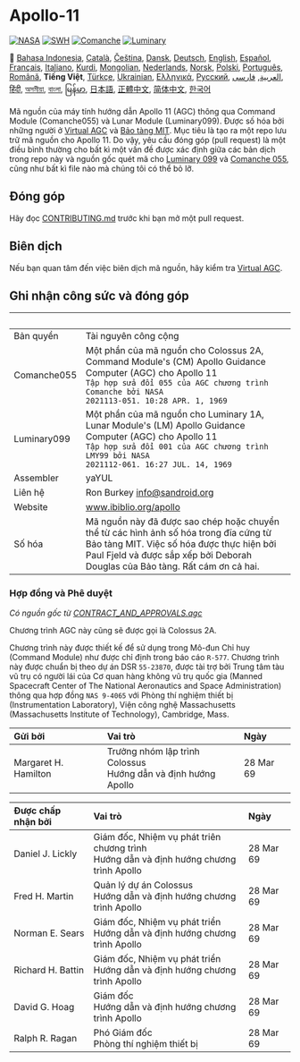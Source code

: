 # Apollo-11

[![NASA][1]][2]
[![SWH]][SWH_URL]
[![Comanche]][ComancheMilestone]
[![Luminary]][LuminaryMilestone]

🎌
[Bahasa Indonesia][ID],
[Català][CA],
[Čeština][CZ],
[Dansk][DA],
[Deutsch][DE],
[English][EN],
[Español][ES],
[Français][FR],
[Italiano][IT],
[Kurdi][KU],
[Mongolian][MN],
[Nederlands][NL],
[Norsk][NO],
[Polski][PL],
[Português][PT_BR],
[Română][RO],
**Tiếng Việt**,
[Türkçe][TR],
[Ukrainian][UA],
[Ελληνικά][GR],
[Русский][RU],
[العربية][AR],
[فارسی][FA],
[हिंदी][HI_IN],
[অসমীয়া][AS_IN],
[বাংলা][BD_BN],
[မြန်မာ][MM],
[日本語][JA],
[正體中文][ZH_TW],
[简体中文][ZH_CN],
[한국어][KO_KR]

[AR]:README.ar.md
[AS_IN]:README.as_in.md
[BD_BN]:README.bd_bn.md
[CA]:README.ca.md
[CZ]:README.cz.md
[DA]:README.da.md
[DE]:README.de.md
[EN]:README.md
[ES]:README.es.md
[FA]:README.fa.md
[FR]:README.fr.md
[GR]:README.gr.md
[HI_IN]:README.hi_in.md
[ID]:README.id.md
[IT]:README.it.md
[JA]:README.ja.md
[KO_KR]:README.ko_kr.md
[KU]:README.ku.md
[LT]:README.lt.md
[MM]:README.mm.md
[MN]:README.mn.md
[NL]:README.nl.md
[NO]:README.no.md
[PL]:README.pl.md
[PT_BR]:README.pt_br.md
[RO]:README.ro.md
[RU]:README.ru.md
[TR]:README.tr.md
[UA]:README.ua.md
[VI]:README.vi.md
[ZH_CN]:README.zh_cn.md
[ZH_TW]:README.zh_tw.md

Mã nguồn của máy tính hướng dẫn Apollo 11 (AGC) thông qua Command Module (Comanche055) và Lunar Module (Luminary099). Được số hóa bởi những người ở [Virtual AGC][3] và [Bảo tàng MIT][4]. Mục tiêu là tạo ra một repo lưu trữ mã nguồn cho Apollo 11. Do vậy, yêu cầu đóng góp (pull request) là một điều bình thường cho bất kì một vấn đề được xác định giữa các bản dịch trong repo này và nguồn gốc quét mã cho [Luminary 099][5] và [Comanche 055][6], cũng như bất kì file nào mà chúng tôi có thể bỏ lỡ.

## Đóng góp

Hãy đọc [CONTRIBUTING.md][7] trước khi bạn mở một pull request.

## Biên dịch

Nếu bạn quan tâm đến việc biên dịch mã nguồn, hãy kiểm tra [Virtual AGC][8].

## Ghi nhận công sức và đóng góp

&nbsp;      | &nbsp;
:---------- | :-----
Bản quyền   | Tài nguyên công cộng
Comanche055 | Một phần của mã nguồn cho Colossus 2A, Command Module's (CM) Apollo Guidance Computer (AGC) cho Apollo 11<br>`Tập hợp sửa đổi 055 của AGC chương trình Comanche bởi NASA`<br>`2021113-051. 10:28 APR. 1, 1969`
Luminary099 | Một phần của mã nguồn cho Luminary 1A, Lunar Module's (LM) Apollo Guidance Computer (AGC) cho Apollo 11<br>`Tập hợp sửa đổi 001 của AGC chương trình LMY99 bởi NASA`<br>`2021112-061. 16:27 JUL. 14, 1969`
Assembler   | yaYUL
Liên hệ     | Ron Burkey <info@sandroid.org>
Website     | www.ibiblio.org/apollo
Số hóa      | Mã nguồn này đã được sao chép hoặc chuyển thể từ các hình ảnh số hóa trong đĩa cứng từ Bảo tàng MIT. Việc số hóa được thực hiện bởi Paul Fjeld và được sắp xếp bởi Deborah Douglas của Bảo tàng. Rất cám ơn cả hai.

### Hợp đồng và Phê duyệt

*Có nguồn gốc từ [CONTRACT_AND_APPROVALS.agc]*

Chương trình AGC này cũng sẽ được gọi là Colossus 2A.

Chương trình này được thiết kế để sử dụng trong Mô-đun Chỉ huy (Command Module) như được chỉ định trong báo cáo `R-577`. Chương trình này được chuẩn bị theo dự án DSR `55-23870`, được tài trợ bởi Trung tâm tàu vũ trụ có người lái của Cơ quan hàng không vũ trụ quốc gia (Manned Spacecraft Center of The National Aeronautics and Space Administration) thông qua hợp đồng `NAS 9-4065` với Phòng thí nghiệm thiết bị (Instrumentation Laboratory), Viện công nghệ Massachusetts (Massachusetts Institute of Technology), Cambridge, Mass.

Gửi bởi              | Vai trò | Ngày
:------------------- | :------ | :---
Margaret H. Hamilton | Trưởng nhóm lập trình Colossus<br>Hướng dẫn và định hướng Apollo | 28 Mar 69

Được chấp nhận bởi | Vai trò | Ngày
:----------------  | :------ | :---
Daniel J. Lickly   | Giám đốc, Nhiệm vụ phát triên chương trình<br>Hướng dẫn và định hướng chương trình Apollo | 28 Mar 69
Fred H. Martin     | Quản lý dự án Colossus<br>Hướng dẫn và định hướng chương trình Apollo | 28 Mar 69
Norman E. Sears    | Giám đốc, Nhiệm vụ phát triển<br>Hướng dẫn và định hướng chương trình Apollo | 28 Mar 69
Richard H. Battin  | Giám đốc, Nhiệm vụ phát triển<br>Hướng dẫn và định hướng chương trình Apollo | 28 Mar 69
David G. Hoag      | Giám đốc<br>Hướng dẫn và định hướng chương trình Apollo | 28 Mar 69
Ralph R. Ragan     | Phó Giám đốc<br>Phòng thí nghiệm thiết bị | 28 Mar 69

[CONTRACT_AND_APPROVALS.agc]:https://github.com/chrislgarry/Apollo-11/blob/master/Comanche055/CONTRACT_AND_APPROVALS.agc
[1]:https://flat.badgen.net/badge/NASA/Mission%20Overview/0B3D91
[2]:https://www.nasa.gov/mission_pages/apollo/missions/apollo11.html
[3]:http://www.ibiblio.org/apollo/
[4]:http://web.mit.edu/museum/
[5]:http://www.ibiblio.org/apollo/ScansForConversion/Luminary099/
[6]:http://www.ibiblio.org/apollo/ScansForConversion/Comanche055/
[7]:https://github.com/chrislgarry/Apollo-11/blob/master/CONTRIBUTING.md
[8]:https://github.com/rburkey2005/virtualagc
[SWH]:https://flat.badgen.net/badge/Software%20Heritage/Archive/0B3D91
[SWH_URL]:https://archive.softwareheritage.org/browse/origin/https://github.com/chrislgarry/Apollo-11/
[Comanche]:https://flat.badgen.net/github/milestones/chrislgarry/Apollo-11/1
[ComancheMilestone]:https://github.com/chrislgarry/Apollo-11/milestone/1
[Luminary]:https://flat.badgen.net/github/milestones/chrislgarry/Apollo-11/2
[LuminaryMilestone]:https://github.com/chrislgarry/Apollo-11/milestone/2

